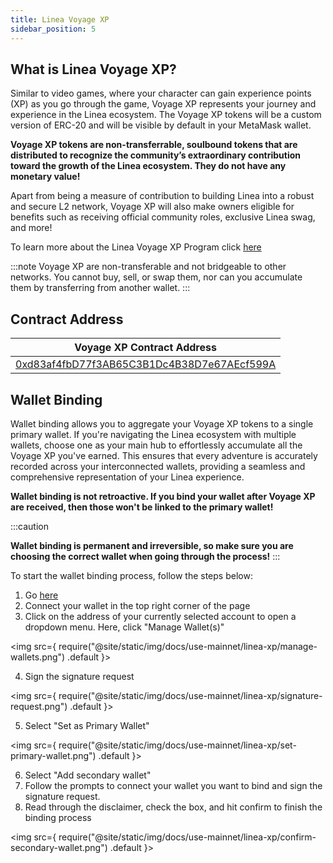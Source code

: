 ```yaml
---
title: Linea Voyage XP 
sidebar_position: 5
---
```


## What is Linea Voyage XP?

Similar to video games, where your character can gain experience points (XP) as you go through the game, Voyage XP represents your journey and experience in the Linea ecosystem. The Voyage XP tokens will be a custom version of ERC-20 and will be visible by default in your MetaMask wallet.

 **Voyage XP tokens are non-transferrable, soulbound tokens that are distributed to recognize the community’s extraordinary contribution toward the growth of the Linea ecosystem. They do not have any monetary value!**

Apart from being a measure of contribution to building Linea into a robust and secure L2 network, Voyage XP will also make owners eligible for benefits such as receiving official community roles, exclusive Linea swag, and more!

To learn more about the Linea Voyage XP Program click [here](https://linea.mirror.xyz/sl3dN6bP3h0Uxhh5yA_jqy9UFayjqCeChRvOSi1U3B8) 

:::note
Voyage XP are non-transferable and not bridgeable to other networks. You cannot buy, sell, or swap them, nor can you accumulate them by transferring from another wallet.
:::

## Contract Address

| Voyage XP Contract Address |
| -------------------------- |
| [0xd83af4fbD77f3AB65C3B1Dc4B38D7e67AEcf599A](https://lineascan.build/address/0xd83af4fbD77f3AB65C3B1Dc4B38D7e67AEcf599A) |

## Wallet Binding

Wallet binding allows you to aggregate your Voyage XP tokens to a single primary wallet. If you're navigating the Linea ecosystem with multiple wallets, choose one as your main hub to effortlessly accumulate all the Voyage XP you've earned. This ensures that every adventure is accurately recorded across your interconnected wallets, providing a seamless and comprehensive representation of your Linea experience. 

**Wallet binding is not retroactive. If you bind your wallet after Voyage XP are received, then those won't be linked to the primary wallet!**

:::caution

**Wallet binding is permanent and irreversible, so make sure you are choosing the correct wallet when going through the process!**
:::

To start the wallet binding process, follow the steps below:

1. Go [here](https://linea.build/)
2. Connect your wallet in the top right corner of the page
3. Click on the address of your currently selected account to open a dropdown menu. Here, click "Manage Wallet(s)"

<img
  src={
    require("@site/static/img/docs/use-mainnet/linea-xp/manage-wallets.png")
      .default
  }></img>

4. Sign the signature request

<img
  src={
    require("@site/static/img/docs/use-mainnet/linea-xp/signature-request.png")
      .default
  }></img>

5. Select "Set as Primary Wallet"

<img
  src={
    require("@site/static/img/docs/use-mainnet/linea-xp/set-primary-wallet.png")
      .default
  }></img>

6. Select "Add secondary wallet" 
7. Follow the prompts to connect your wallet you want to bind and sign the signature request.
8. Read through the disclaimer, check the box, and hit confirm to finish the binding process

<img
  src={
    require("@site/static/img/docs/use-mainnet/linea-xp/confirm-secondary-wallet.png")
      .default
  }></img>


